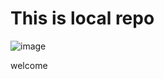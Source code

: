 # This is local repo

![image](https://github.com/user-attachments/assets/deddc486-31a6-4d7e-9ea5-355a581a6915)

welcome
